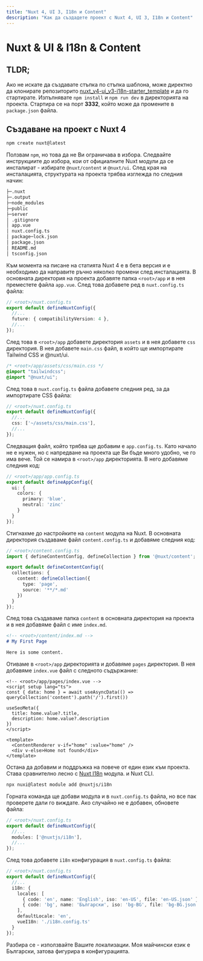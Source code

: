 ```yaml
---
title: "Nuxt 4, UI 3, I18n и Content"
description: "Как да създадете проект с Nuxt 4, UI 3, I18n и Content"
---
```


# Nuxt & UI & I18n & Content

## TLDR;

Ако не искате да създавате стъпка по стъпка шаблона, може директно да клонирате репозиторито [nuxt_v4-ui_v3-i18n-starter_template](https://github.com/howbizarre/nuxt_v4-ui_v3-i18n-starter_template "GitHub репозиторито за шаблона") и да го стартирате. Изпълнявате `npm install` и `npm run dev` в директорията на проекта. Стартира се на порт **3332**, който може да промените в `package.json` файла.

## Създаване на проект с Nuxt 4

```bash
npm create nuxt@latest
```

Ползвам `npm`, но това да не Ви ограничава в избора. Следвайте инструкциите до избора, кои от официалните Nuxt модули да се инсталират - избирате `@nuxt/content` и `@nuxt/ui`. След края на инсталацията, структурата на проекта трябва изглежда по следния начин:

```bash
├─.nuxt
├─.output
├─node_modules
├─public
├─server
│ .gitignore
│ app.vue
│ nuxt.config.ts
│ package─lock.json
│ package.json
│ README.md
│ tsconfig.json
```

Към момента на писане на статията Nuxt 4 е в бета версия и е необходимо да направите ръчно няколко промени след инсталацията. В основната директория на проекта добавяте папка `<root>/аpp` и в нея преместете файла `app.vue`. След това добавете ред в `nuxt.config.ts` файла:
  
```ts
// <root>/nuxt.config.ts
export default defineNuxtConfig({
  //...
  future: { compatibilityVersion: 4 },
  //...
});
```

След това в `<root>/аpp` добавете директория `assets` и в нея добавете `css` директория. В нея добавете `main.css` файл, в който ще импортирате Tailwind CSS и @nuxt/ui.

```css
/* <root>/app/assets/css/main.css */
@import "tailwindcss";
@import "@nuxt/ui";
```

След това в `nuxt.config.ts` файла добавете следния ред, за да импортирате CSS файла:

```ts
// <root>/nuxt.config.ts
export default defineNuxtConfig({
  //...
  css: ['~/assets/css/main.css'],
  //...
});
```

Следващия файл, който трябва ще добавим е `app.config.ts`. Като начало не е нужен, но с напредване на проекта ще Ви бъде много удобно, че го има вече. Той се намира в `<root>/аpp` директорията. В него добавяме следния код:

```ts
// <root>/app/app.config.ts
export default defineAppConfig({
  ui: {
    colors: {
      primary: 'blue',
      neutral: 'zinc'
    }
  }
});
```

Стигнахме до настройките на `content` модула на Nuxt. В основната директория създаваме файл `content.config.ts` и добавяме следния код:

```ts
// <root>/content.config.ts
import { defineContentConfig, defineCollection } from '@nuxt/content';

export default defineContentConfig({
  collections: {
    content: defineCollection({
      type: 'page',
      source: '**/*.md'
    })
  }
});
```

След това създаваме папка `content` в основната директория на проекта и в нея добавяме файл с име `index.md`.

```md
<!-- <root>/content/index.md -->
# My First Page

Here is some content.
```

Отиваме в `<root>/app` директорията и добавяме `pages` директория. В нея добавяме `index.vue` файл с следното съдържание:

```vue
<!-- <root>/app/pages/index.vue -->
<script setup lang="ts">
const { data: home } = await useAsyncData(() => queryCollection('content').path('/').first())

useSeoMeta({
  title: home.value?.title,
  description: home.value?.description
})
</script>

<template>
  <ContentRenderer v-if="home" :value="home" />
  <div v-else>Home not found</div>
</template>
```

Остана да добавим и поддръжка на повече от един език към проекта. Става сравнително лесно с [Nuxt I18n](https://i18n.nuxtjs.org/ "Nuxt I18n модул") модула. и Nuxt CLI.

```bash
npx nuxi@latest module add @nuxtjs/i18n
```

Горната команда ще добави модула и в `nuxt.config.ts` файла, но все пак проверете дали го виждате. Ако случайно не е добавен, обновете файла:

```ts
// <root>/nuxt.config.ts
export default defineNuxtConfig({
  //...
  modules: ['@nuxtjs/i18n'],
  //...
});
```

След това добавете `i18n` конфигурация в `nuxt.config.ts` файла:

```ts
// <root>/nuxt.config.ts
export default defineNuxtConfig({
  //...
  i18n: {
    locales: [
      { code: 'en', name: 'English', iso: 'en-US', file: 'en-US.json' },
      { code: 'bg', name: 'Български', iso: 'bg-BG', file: 'bg-BG.json' }
    ],
    defaultLocale: 'en',
    vueI18n: './i18n.config.ts'
  }
});
```

Разбира се - използвайте Вашите локализации. Моя майчински език е Български, затова фигурира в конфигурацията.